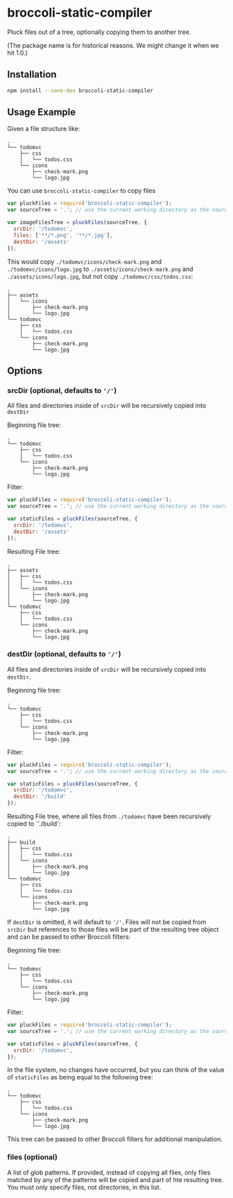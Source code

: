 # broccoli-static-compiler

Pluck files out of a tree, optionally copying them to another tree.

(The package name is for historical reasons. We might change it when we hit
1.0.)

## Installation

```bash
npm install --save-dev broccoli-static-compiler
```

## Usage Example

Given a file structure like:

```shell
.
└── todomvc
    ├── css
    │   └── todos.css
    └── icons
        ├── check-mark.png
        └── logo.jpg
```

You can use `broccoli-static-compiler` to copy files

```javascript
var pluckFiles = require('broccoli-static-compiler');
var sourceTree = '.'; // use the current working directory as the source tree

var imageFilesTree = pluckFiles(sourceTree, {
  srcDir: '/todomvc',
  files: ['**/*.png', '**/*.jpg'],
  destDir: '/assets'
});
```

This would copy `./todomvc/icons/check-mark.png` and
`./todomvc/icons/logo.jpg` to
`./assets/icons/check-mark.png` and
`./assets/icons/logo.jpg`, but not copy `./todomvc/css/todos.css`:

```shell
.
├── assets
│   └── icons
│       ├── check-mark.png
│       └── logo.jpg
└── todomvc
    ├── css
    │   └── todos.css
    └── icons
        ├── check-mark.png
        └── logo.jpg
```


## Options

### srcDir (optional, defaults to `'/'`)
All files and directories inside of `srcDir` will be recursively copied into `destDir`

Beginning file tree:

```shell
.
└── todomvc
    ├── css
    │   └── todos.css
    └── icons
        ├── check-mark.png
        └── logo.jpg
```

Filter:

```javascript
var pluckFiles = require('broccoli-static-compiler');
var sourceTree = '.'; // use the current working directory as the source tree

var staticFiles = pluckFiles(sourceTree, {
  srcDir: '/todomvc',
  destDir: '/assets'
});
```

Resulting File tree:

```shell
.
├── assets
│   ├── css
│   │   └── todos.css
│   └── icons
│       ├── check-mark.png
│       └── logo.jpg
└── todomvc
    ├── css
    │   └── todos.css
    └── icons
        ├── check-mark.png
        └── logo.jpg
```

### destDir (optional, defaults to `'/'`)
All files and directories inside of `srcDir` will be recursively copied into `destDir`.

Beginning file tree:

```shell
.
└── todomvc
    ├── css
    │   └── todos.css
    └── icons
        ├── check-mark.png
        └── logo.jpg
```

Filter:

```javascript
var pluckFiles = require('broccoli-static-compiler');
var sourceTree = '.'; // use the current working directory as the source tree

var staticFiles = pluckFiles(sourceTree, {
  srcDir: '/todomvc',
  destDir: '/build'
});
```

Resulting File tree, where all files from `./todomvc` have been recursively
copied to `'./build':

```shell
.
├── build
│   ├── css
│   │   └── todos.css
│   └── icons
│       ├── check-mark.png
│       └── logo.jpg
└── todomvc
    ├── css
    │   └── todos.css
    └── icons
        ├── check-mark.png
        └── logo.jpg
```


If `destDir` is omitted, it will default to `'/'`. Files will not be copied
from `srcDir` but references to those files will be part of the resulting tree object
and can be passed to other Broccoli filters:

Beginning file tree:

```shell
.
└── todomvc
    ├── css
    │   └── todos.css
    └── icons
        ├── check-mark.png
        └── logo.jpg
```

Filter:

```javascript
var pluckFiles = require('broccoli-static-compiler');
var sourceTree = '.'; // use the current working directory as the source tree

var staticFiles = pluckFiles(sourceTree, {
  srcDir: '/todomvc',
});
```

In the file system, no changes have occurred, but you can think of
the value of `staticFiles` as being equal to the following tree:

```shell
.
└── todomvc
    ├── css
    │   └── todos.css
    └── icons
        ├── check-mark.png
        └── logo.jpg
```

This tree can be passed to other Broccoli filters for additional manipulation.

### files (optional)

A list of glob patterns. If provided, instead of copying all files, only files
matched by any of the patterns will be copied and part of hte resulting tree.
You must only specify files, not directories, in this list.
